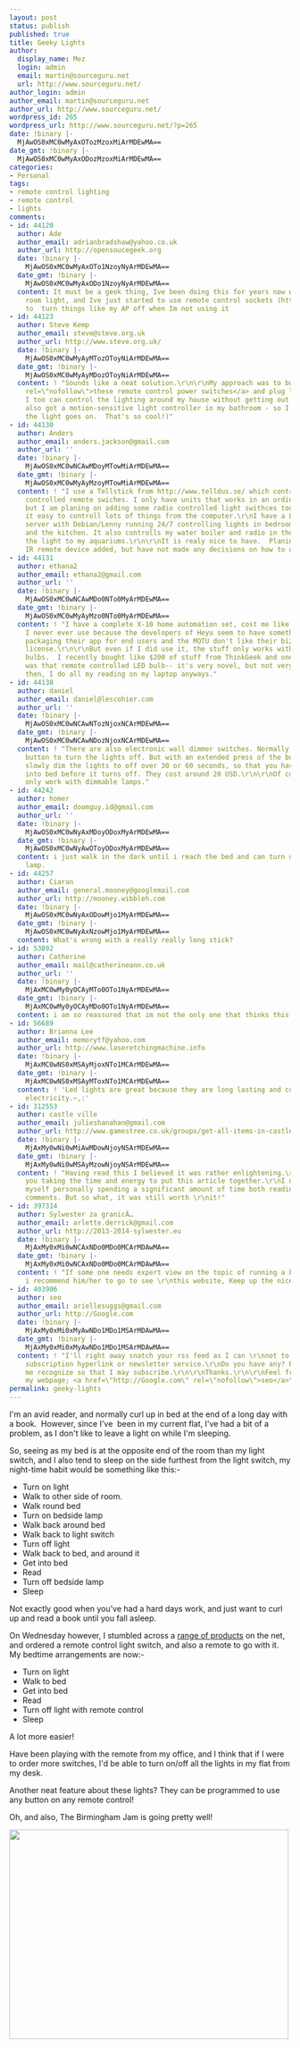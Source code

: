 ```yaml
---
layout: post
status: publish
published: true
title: Geeky Lights
author:
  display_name: Mez
  login: admin
  email: martin@sourceguru.net
  url: http://www.sourceguru.net/
author_login: admin
author_email: martin@sourceguru.net
author_url: http://www.sourceguru.net/
wordpress_id: 265
wordpress_url: http://www.sourceguru.net/?p=265
date: !binary |-
  MjAwOS0xMC0wMyAxOTozMzoxMiArMDEwMA==
date_gmt: !binary |-
  MjAwOS0xMC0wMyAxODozMzoxMiArMDEwMA==
categories:
- Personal
tags:
- remote control lighting
- remote control
- lights
comments:
- id: 44120
  author: Ade
  author_email: adrianbradshaw@yahoo.co.uk
  author_url: http://opensoucegeek.org
  date: !binary |-
    MjAwOS0xMC0wMyAxOTo1NzoyNyArMDEwMA==
  date_gmt: !binary |-
    MjAwOS0xMC0wMyAxODo1NzoyNyArMDEwMA==
  content: It must be a geek thing, Ive been doing this for years now with my main
    room light, and Ive just started to use remote control sockets (http://www.maplin.co.uk/Module.aspx?ModuleNo=220687)
    to  turn things like my AP off when Im not using it
- id: 44123
  author: Steve Kemp
  author_email: steve@steve.org.uk
  author_url: http://www.steve.org.uk/
  date: !binary |-
    MjAwOS0xMC0wMyAyMTozOToyNiArMDEwMA==
  date_gmt: !binary |-
    MjAwOS0xMC0wMyAyMDozOToyNiArMDEwMA==
  content: ! "Sounds like a neat solution.\r\n\r\nMy approach was to buy <a href=\"http://www.amazon.co.uk/Skytronic-Remote-Control-Switch-Set/dp/B000H9HU70/ref=sr_1_1?ie=UTF8&amp;s=electronics&amp;qid=1254602276&amp;sr=8-1\"
    rel=\"nofollow\">these remote control power switches</a> and plug lamps into them.\r\n\r\nSo
    I too can control the lighting around my house without getting out of bed.\r\n\r\n(I've
    also got a motion-sensitive light controller in my bathroom - so I walk in and
    the light goes on.  That's so cool!)"
- id: 44130
  author: Anders
  author_email: anders.jackson@gmail.com
  author_url: ''
  date: !binary |-
    MjAwOS0xMC0wNCAwMDoyMTowMiArMDEwMA==
  date_gmt: !binary |-
    MjAwOS0xMC0wMyAyMzoyMTowMiArMDEwMA==
  content: ! "I use a Tellstick from http://www.telldus.se/ which control some radio
    controlled remote swiches. I only have units that works in an ordinary socket,
    but I am planing on adding some radio controlled light swithces too. It makes
    it easy to controll lots of things from the computer.\r\nI have a Linksys NSL2
    server with Debian/Lenny running 24/7 controlling lights in bedroom, livingroom
    and the kitchen. It also controlls my water boiler and radio in the kitchen and
    the light to my aquariums.\r\n\r\nIt is realy nice to have.  Planing to have a
    IR remote device added, but have not made any decisions on how to use it yet."
- id: 44131
  author: ethana2
  author_email: ethana2@gmail.com
  author_url: ''
  date: !binary |-
    MjAwOS0xMC0wNCAwMDo0NTo0MyArMDEwMA==
  date_gmt: !binary |-
    MjAwOS0xMC0wMyAyMzo0NTo0MyArMDEwMA==
  content: ! "I have a complete X-10 home automation set, cost me like $100, that
    I never ever use because the developers of Heyu seem to have something against
    packaging their app for end users and the MOTU don't like their bizarre software
    license.\r\n\r\nBut even if I did use it, the stuff only works with incandecsent
    bulbs.  I recently bought like $200 of stuff from ThinkGeek and one of the things
    was that remote controlled LED bulb-- it's very novel, but not very bright.\r\n\r\nBut
    then, I do all my reading on my laptop anyways."
- id: 44138
  author: daniel
  author_email: daniel@lescohier.com
  author_url: ''
  date: !binary |-
    MjAwOS0xMC0wNCAwNTozNjoxNCArMDEwMA==
  date_gmt: !binary |-
    MjAwOS0xMC0wNCAwNDozNjoxNCArMDEwMA==
  content: ! "There are also electronic wall dimmer switches. Normally, you tap the
    button to turn the lights off. But with an extended press of the button, it will
    slowly dim the lights to off over 30 or 60 seconds, so that you have time to get
    into bed before it turns off. They cost around 20 USD.\r\n\r\nOf course, they
    only work with dimmable lamps."
- id: 44242
  author: homer
  author_email: doomguy.id@gmail.com
  author_url: ''
  date: !binary |-
    MjAwOS0xMC0wNyAxMDoyODoxMyArMDEwMA==
  date_gmt: !binary |-
    MjAwOS0xMC0wNyAwOToyODoxMyArMDEwMA==
  content: i just walk in the dark until i reach the bed and can turn on the bedside
    lamp.
- id: 44257
  author: Ciaran
  author_email: general.mooney@googlemail.com
  author_url: http://mooney.wibbleh.com
  date: !binary |-
    MjAwOS0xMC0wNyAxODowMjo1MyArMDEwMA==
  date_gmt: !binary |-
    MjAwOS0xMC0wNyAxNzowMjo1MyArMDEwMA==
  content: What's wrong with a really really long stick?
- id: 53892
  author: Catherine
  author_email: mail@catherineann.co.uk
  author_url: ''
  date: !binary |-
    MjAxMC0wMy0yOCAyMTo0OTo1NyArMDEwMA==
  date_gmt: !binary |-
    MjAxMC0wMy0yOCAyMDo0OTo1NyArMDEwMA==
  content: i am so reassured that im not the only one that thinks this way :)
- id: 56689
  author: Brianna Lee
  author_email: memorytf@yahoo.com
  author_url: http://www.laseretchingmachine.info
  date: !binary |-
    MjAxMC0wNS0xMSAyMjoxNTo1MCArMDEwMA==
  date_gmt: !binary |-
    MjAxMC0wNS0xMSAyMToxNTo1MCArMDEwMA==
  content: ! 'Led lights are great because they are long lasting and consumes less
    electricity.~,:'
- id: 312553
  author: castle ville
  author_email: julieshanahan@gmail.com
  author_url: http://www.gamestree.co.uk/groups/get-all-items-in-castleville-inclusive-all-crowns/
  date: !binary |-
    MjAxMy0wNi0wMiAwMDowNjoyNSArMDEwMA==
  date_gmt: !binary |-
    MjAxMy0wNi0wMSAyMzowNjoyNSArMDEwMA==
  content: ! "Having read this I believed it was rather enlightening.\r\n\r\nI appreciate
    you taking the time and energy to put this article together.\r\nI once again find
    myself personally spending a significant amount of time both reading \r\nand leaving
    comments. But so what, it was still worth \r\nit!"
- id: 397314
  author: Sylwester za granicÄ…
  author_email: arlette.derrick@gmail.com
  author_url: http://2013-2014-sylwester.eu
  date: !binary |-
    MjAxMy0xMi0wNCAxNDo0MDo0MCArMDAwMA==
  date_gmt: !binary |-
    MjAxMy0xMi0wNCAxNDo0MDo0MCArMDAwMA==
  content: ! "If some one needs expert view on the topic of running a blog afterward
    i recommend him/her to go to see \r\nthis website, Keep up the nice work."
- id: 403906
  author: seo
  author_email: ariellesuggs@gmail.com
  author_url: http://Google.com
  date: !binary |-
    MjAxMy0xMi0xMyAwNDo1MDo1MSArMDAwMA==
  date_gmt: !binary |-
    MjAxMy0xMi0xMyAwNDo1MDo1MSArMDAwMA==
  content: ! "I'll right away snatch your rss feed as I can \r\nnot to find your email
    subscription hyperlink or newsletter service.\r\nDo you have any? Please permit
    me recognize so that I may subscribe.\r\n\r\nThanks.\r\n\r\nFeel free to visit
    my webpage; <a href=\"http://Google.com\" rel=\"nofollow\">seo</a>"
permalink: geeky-lights
---
```

<p>I'm an avid reader, and normally curl up in bed at the end of a long day with a book.  However, since I've  been in my current flat, I've had a bit of a problem, as I don't like to leave a light on while I'm sleeping.</p>
<p>So, seeing as my bed is at the opposite end of the room than my light switch, and I also tend to sleep on the side furthest from the light switch, my night-time habit would be something like this:-</p>
<ul>
<li>Turn on light</li>
<li>Walk to other side of room.</li>
<li>Walk round bed</li>
<li>Turn on bedside lamp</li>
<li>Walk back around bed</li>
<li>Walk back to light switch</li>
<li>Turn off light</li>
<li>Walk back to bed, and around it</li>
<li>Get into bed</li>
<li>Read</li>
<li>Turn off bedside lamp</li>
<li>Sleep</li>
</ul>
<p>Not exactly good when you've had a hard days work, and just want to curl up and read a book until you fall asleep.</p>
<p>On Wednesday however, I stumbled across a <a href="http://theinternetswitchstore.co.uk/view.php?cat=14">range of products</a> on the net, and ordered a remote control light switch, and also a remote to go with it. My bedtime arrangements are now:-</p>
<ul>
<li>Turn on light</li>
<li>Walk to bed</li>
<li>Get into bed</li>
<li>Read</li>
<li>Turn off light with remote control</li>
<li>Sleep</li>
</ul>
<p>A lot more easier!</p>
<p>Have been playing with the remote from my office, and I think that if I were to order more switches, I'd be able to turn on/off all the lights in my flat from my desk.</p>
<p>Another neat feature about these lights? They can be programmed to use any button on any remote control!</p>
<p>Oh, and also, The Birmingham Jam is going pretty well!</p>
<p><img title="Brum Jam" src="http://farm3.static.flickr.com/2569/3976482561_69940b18a9.jpg" alt="" width="500" height="375" /></p>
